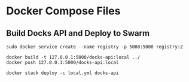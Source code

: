 # Docker Compose Files

## Build Docks API and Deploy to Swarm

```
sudo docker service create --name registry -p 5000:5000 registry:2

docker build -t 127.0.0.1:5000/docks-api:local ../
docker push 127.0.0.1:5000/docks-api:local

docker stack deploy -c local.yml docks-api
```